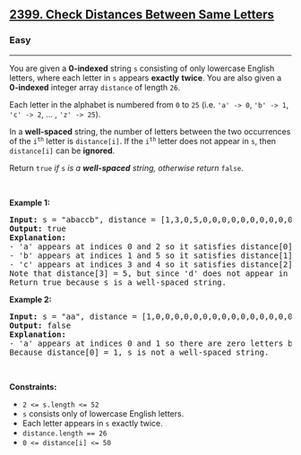 <h2><a href="https://leetcode.com/problems/check-distances-between-same-letters/">2399. Check Distances Between Same Letters</a></h2><h3>Easy</h3><hr><p>You are given a <strong>0-indexed</strong> string <code>s</code> consisting of only lowercase English letters, where each letter in <code>s</code> appears <strong>exactly</strong> <strong>twice</strong>. You are also given a <strong>0-indexed</strong> integer array <code>distance</code> of length <code>26</code>.</p>

<p>Each letter in the alphabet is numbered from <code>0</code> to <code>25</code> (i.e. <code>&#39;a&#39; -&gt; 0</code>, <code>&#39;b&#39; -&gt; 1</code>, <code>&#39;c&#39; -&gt; 2</code>, ... , <code>&#39;z&#39; -&gt; 25</code>).</p>

<p>In a <strong>well-spaced</strong> string, the number of letters between the two occurrences of the <code>i<sup>th</sup></code> letter is <code>distance[i]</code>. If the <code>i<sup>th</sup></code> letter does not appear in <code>s</code>, then <code>distance[i]</code> can be <strong>ignored</strong>.</p>

<p>Return <code>true</code><em> if </em><code>s</code><em> is a <strong>well-spaced</strong> string, otherwise return </em><code>false</code>.</p>

<p>&nbsp;</p>
<p><strong class="example">Example 1:</strong></p>

<pre>
<strong>Input:</strong> s = &quot;abaccb&quot;, distance = [1,3,0,5,0,0,0,0,0,0,0,0,0,0,0,0,0,0,0,0,0,0,0,0,0,0]
<strong>Output:</strong> true
<strong>Explanation:</strong>
- &#39;a&#39; appears at indices 0 and 2 so it satisfies distance[0] = 1.
- &#39;b&#39; appears at indices 1 and 5 so it satisfies distance[1] = 3.
- &#39;c&#39; appears at indices 3 and 4 so it satisfies distance[2] = 0.
Note that distance[3] = 5, but since &#39;d&#39; does not appear in s, it can be ignored.
Return true because s is a well-spaced string.
</pre>

<p><strong class="example">Example 2:</strong></p>

<pre>
<strong>Input:</strong> s = &quot;aa&quot;, distance = [1,0,0,0,0,0,0,0,0,0,0,0,0,0,0,0,0,0,0,0,0,0,0,0,0,0]
<strong>Output:</strong> false
<strong>Explanation:</strong>
- &#39;a&#39; appears at indices 0 and 1 so there are zero letters between them.
Because distance[0] = 1, s is not a well-spaced string.
</pre>

<p>&nbsp;</p>
<p><strong>Constraints:</strong></p>

<ul>
	<li><code>2 &lt;= s.length &lt;= 52</code></li>
	<li><code>s</code> consists only of lowercase English letters.</li>
	<li>Each letter appears in <code>s</code> exactly twice.</li>
	<li><code>distance.length == 26</code></li>
	<li><code>0 &lt;= distance[i] &lt;= 50</code></li>
</ul>
